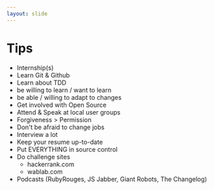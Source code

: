 ```yaml
---
layout: slide
---
```


# Tips

* Internship(s)
* Learn Git & Github
* Learn about TDD
* be willing to learn / want to learn
* be able / willing to adapt to changes
* Get involved with Open Source
* Attend & Speak at local user groups
* Forgiveness > Permission
* Don't be afraid to change jobs
* Interview a lot
* Keep your resume up-to-date
* Put EVERYTHING in source control
* Do challenge sites
  * hackerrank.com
  * wablab.com
* Podcasts (RubyRouges, JS Jabber, Giant Robots, The Changelog)
